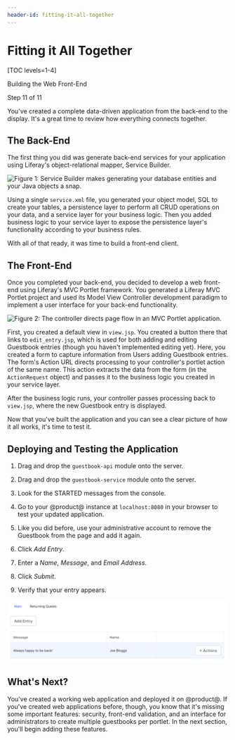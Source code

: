 ```yaml
---
header-id: fitting-it-all-together
---
```


# Fitting it All Together

[TOC levels=1-4]

<div class="learn-path-step row">
    <p id="stepTitle">Building the Web Front-End</p><p>Step 11 of 11</p>
</div>

You've created a complete data-driven application from the back-end to the 
display. It's a great time to review how everything connects together. 

## The Back-End

The first thing you did was generate back-end services for your application
using Liferay's object-relational mapper, Service Builder. 

![Figure 1: Service Builder makes generating your database entities and your Java objects a snap.](../../images/service-builder-guestbook.png)

Using a single `service.xml` file, you generated your object model, SQL to
create your tables, a persistence layer to perform all CRUD operations on your
data, and a service layer for your business logic. Then you added business logic
to your service layer to expose the persistence layer's functionality according
to your business rules. 

With all of that ready, it was time to build a front-end client. 

## The Front-End

Once you completed your back-end, you decided to develop a web front-end
using Liferay's MVC Portlet framework. You generated a Liferay MVC Portlet
project and used its Model View Controller development paradigm to implement
a user interface for your back-end functionality. 

![Figure 2: The controller directs page flow in an MVC Portlet application.](../../images/guestbook-mvc-diagram-1.png)

First, you created a default view in `view.jsp`. You created a button there that
links to `edit_entry.jsp`, which is used for both adding and editing Guestbook
entries (though you haven't implemented editing yet). Here, you created a form
to capture information from Users adding Guestbook entries. The form's Action
URL directs processing to your controller's portlet action of the same name.
This action extracts the data from the form (in the `ActionRequest` object) and
passes it to the business logic you created in your service layer. 

After the business logic runs, your controller passes processing back to
`view.jsp`, where the new Guestbook entry is displayed. 

Now that you've built the application and you can see a clear picture of how it 
all works, it's time to test it. 

## Deploying and Testing the Application

1.  Drag and drop the `guestbook-api` module onto the server.

2.  Drag and drop the `guestbook-service` module onto the server.

3.  Look for the STARTED messages from the console. 

4.  Go to your @product@ instance at `localhost:8080` in your browser to test 
    your updated application. 

5.  Like you did before, use your administrative account to remove the Guestbook
    from the page and add it again. 

6.  Click *Add Entry*.

7.  Enter a *Name*, *Message*, and *Email Address*.

8.  Click *Submit*.

9.  Verify that your entry appears.

![Figure 3: Your first guestbook and entry appears. Nice job!](../../../images/guestbook-entry-test.png)

## What's Next?

You've created a working web application and deployed it on @product@. If you've 
created web applications before, though, you know that it's missing some 
important features: security, front-end validation, and an interface for 
administrators to create multiple guestbooks per portlet. In the next section, 
you'll begin adding these features. 
